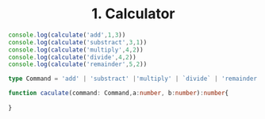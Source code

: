 <h1 align="center">
1. Calculator
</h1>

```ts
console.log(calculate('add',1,3))
console.log(calculate('substract',3,1))
console.log(calculate('multiply',4,2))
console.log(calculate('divide',4,2))
console.log(calculate('remainder',5,2))
```

```ts
type Command = 'add' | 'substract' |'multiply' | `divide` | 'remainder'

function caculate(command: Command,a:number, b:number):number{
    
}
```
